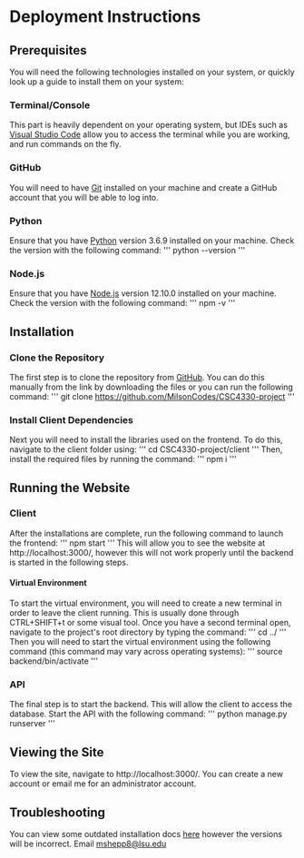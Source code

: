 # Deployment Instructions
## Prerequisites
You will need the following technologies installed on your system, or quickly look up a guide to install them on your system:
### Terminal/Console
This part is heavily dependent on your operating system, but IDEs such as [Visual Studio Code](https://code.visualstudio.com/download) allow you to access the terminal while you are working, and run commands on the fly.
### GitHub
You will need to have [Git](https://git-scm.com/book/en/v2/Getting-Started-Installing-Git) installed on your machine and create a GitHub account that you will be able to log into.
### Python
Ensure that you have [Python](https://www.python.org/downloads/) version 3.6.9 installed on your machine. Check the version with the following command:
'''
python --version
'''
### Node.js
Ensure that you have [Node.js](https://nodejs.org/en/download/) version 12.10.0 installed on your machine. Check the version with the following command:
'''
npm -v
'''

## Installation
### Clone the Repository
The first step is to clone the repository from [GitHub](https://github.com/MilsonCodes/CSC4330-project). You can do this manually from the link by downloading the files or you can run the following command:
'''
git clone https://github.com/MilsonCodes/CSC4330-project
'''
### Install Client Dependencies
Next you will need to install the libraries used on the frontend. To do this, navigate to the client folder using:
'''
cd CSC4330-project/client
'''
Then, install the required files by running the command:
'''
npm i
'''

## Running the Website
### Client
After the installations are complete, run the following command to launch the frontend:
'''
npm start
'''
This will allow you to see the website at http://localhost:3000/, however this will not work properly until the backend is started in the following steps.
#### Virtual Environment
To start the virtual environment, you will need to create a new terminal in order to leave the client running. This is usually done through CTRL+SHIFT+t or some visual tool. Once you have a second terminal open, navigate to the project's root directory by typing the command:
'''
cd ../
'''
Then you will need to start the virtual environment using the following command (this command may vary across operating systems):
'''
source backend/bin/activate
'''
### API
The final step is to start the backend. This will allow the client to access the database. Start the API with the following command:
'''
python manage.py runserver
'''

## Viewing the Site
To view the site, navigate to http://localhost:3000/. You can create a new account or email me for an administrator account.

## Troubleshooting
You can view some outdated installation docs [here](https://github.com/MilsonCodes/CSC4330-project/master/Installation.md) however the versions will be incorrect.
Email mshepp8@lsu.edu
